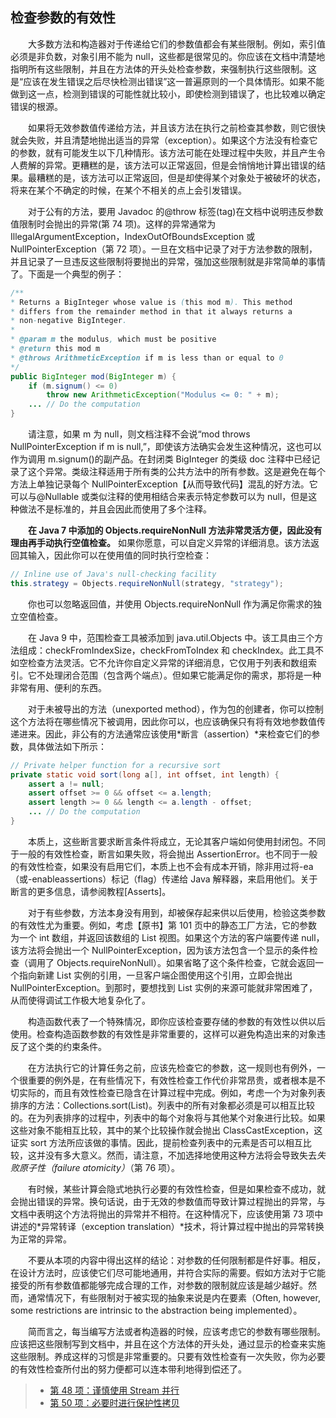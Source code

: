 ## 检查参数的有效性

&emsp;&emsp;大多数方法和构造器对于传递给它们的参数值都会有某些限制。例如，索引值必须是非负数，对象引用不能为 null，这些都是很常见的。你应该在文档中清楚地指明所有这些限制，并且在方法体的开头处检查参数，来强制执行这些限制。这是“应该在发生错误之后尽快检测出错误”这一普遍原则的一个具体情形。如果不能做到这一点，检测到错误的可能性就比较小，即使检测到错误了，也比较难以确定错误的根源。

&emsp;&emsp;如果将无效参数值传递给方法，并且该方法在执行之前检查其参数，则它很快就会失败，并且清楚地抛出适当的异常（exception）。如果这个方法没有检查它的参数，就有可能发生以下几种情形。该方法可能在处理过程中失败，并且产生令人费解的异常。更糟糕的是，该方法可以正常返回，但是会悄悄地计算出错误的结果。最糟糕的是，该方法可以正常返回，但是却使得某个对象处于被破坏的状态，将来在某个不确定的时候，在某个不相关的点上会引发错误。

&emsp;&emsp;对于公有的方法，要用 Javadoc 的@throw 标签(tag)在文档中说明违反参数值限制时会抛出的异常(第 74 项)。这样的异常通常为 IllegalArgumentException，IndexOutOfBoundsException 或 NullPointerException（第 72 项）。一旦在文档中记录了对于方法参数的限制，并且记录了一旦违反这些限制将要抛出的异常，强加这些限制就是非常简单的事情了。下面是一个典型的例子：

```java
/**
* Returns a BigInteger whose value is (this mod m). This method
* differs from the remainder method in that it always returns a
* non-negative BigInteger.
*
* @param m the modulus, which must be positive
* @return this mod m
* @throws ArithmeticException if m is less than or equal to 0
*/
public BigInteger mod(BigInteger m) {
    if (m.signum() <= 0)
        throw new ArithmeticException("Modulus <= 0: " + m);
    ... // Do the computation
}
```

&emsp;&emsp;请注意，如果 m 为 null，则文档注释不会说“mod throws NullPointerException if m is null,”，即使该方法确实会发生这种情况，这也可以作为调用 m.signum()的副产品。在封闭类 BigInteger 的类级 doc 注释中已经记录了这个异常。类级注释适用于所有类的公共方法中的所有参数。这是避免在每个方法上单独记录每个 NullPointerException【从而导致代码】混乱的好方法。它可以与@Nullable 或类似注释的使用相结合来表示特定参数可以为 null，但是这种做法不是标准的，并且会因此而使用了多个注释。

&emsp;&emsp;**在 Java 7 中添加的 Objects.requireNonNull 方法非常灵活方便，因此没有理由再手动执行空值检查。** 如果你愿意，可以自定义异常的详细消息。该方法返回其输入，因此你可以在使用值的同时执行空检查：

```java
// Inline use of Java's null-checking facility
this.strategy = Objects.requireNonNull(strategy, "strategy");
```

&emsp;&emsp;你也可以忽略返回值，并使用 Objects.requireNonNull 作为满足你需求的独立空值检查。

&emsp;&emsp;在 Java 9 中，范围检查工具被添加到 java.util.Objects 中。该工具由三个方法组成：checkFromIndexSize，checkFromToIndex 和 checkIndex。此工具不如空检查方法灵活。它不允许你自定义异常的详细消息，它仅用于列表和数组索引。它不处理闭合范围（包含两个端点）。但如果它能满足你的需求，那将是一种非常有用、便利的东西。

&emsp;&emsp;对于未被导出的方法（unexported method），作为包的创建者，你可以控制这个方法将在哪些情况下被调用，因此你可以，也应该确保只有将有效地参数值传递进来。因此，非公有的方法通常应该使用*断言（assertion）*来检查它们的参数，具体做法如下所示：

```java
// Private helper function for a recursive sort
private static void sort(long a[], int offset, int length) {
    assert a != null;
    assert offset >= 0 && offset <= a.length;
    assert length >= 0 && length <= a.length - offset;
    ... // Do the computation
}
```

&emsp;&emsp;本质上，这些断言要求断言条件将成立，无论其客户端如何使用封闭包。不同于一般的有效性检查，断言如果失败，将会抛出 AssertionError。也不同于一般的有效性检查，如果没有启用它们，本质上也不会有成本开销，除非用过将-ea（或-enableassertions）标记（flag）传递给 Java 解释器，来启用他们。关于断言的更多信息，请参阅教程\[Asserts\]。

&emsp;&emsp;对于有些参数，方法本身没有用到，却被保存起来供以后使用，检验这类参数的有效性尤为重要。例如，考虑【原书】第 101 页中的静态工厂方法，它的参数为一个 int 数组，并返回该数组的 List 视图。如果这个方法的客户端要传递 null，该方法将会抛出一个 NullPointerException，因为该方法包含一个显示的条件检查（调用了 Objects.requireNonNull）。如果省略了这个条件检查，它就会返回一个指向新建 List 实例的引用，一旦客户端企图使用这个引用，立即会抛出 NullPointerException。到那时，要想找到 List 实例的来源可能就非常困难了，从而使得调试工作极大地复杂化了。

&emsp;&emsp;构造函数代表了一个特殊情况，即你应该检查要存储的参数的有效性以供以后使用。检查构造函数参数的有效性是非常重要的，这样可以避免构造出来的对象违反了这个类的约束条件。

&emsp;&emsp;在方法执行它的计算任务之前，应该先检查它的参数，这一规则也有例外，一个很重要的例外是，在有些情况下，有效性检查工作代价非常昂贵，或者根本是不切实际的，而且有效性检查已隐含在计算过程中完成。例如，考虑一个为对象列表排序的方法：Collections.sort(List)。列表中的所有对象都必须是可以相互比较的。在为列表排序的过程中，列表中的每个对象将与其他某个对象进行比较。如果这些对象不能相互比较，其中的某个比较操作就会抛出 ClassCastException，这证实 sort 方法所应该做的事情。因此，提前检查列表中的元素是否可以相互比较，这并没有多大意义。然而，请注意，不加选择地使用这种方法将会导致失去*失败原子性（failure atomicity）*（第 76 项）。

&emsp;&emsp;有时候，某些计算会隐式地执行必要的有效性检查，但是如果检查不成功，就会抛出错误的异常。换句话说，由于无效的参数值而导致计算过程抛出的异常，与文档中表明这个方法将抛出的异常并不相符。在这种情况下，应该使用第 73 项中讲述的*异常转译（exception translation）*技术，将计算过程中抛出的异常转换为正常的异常。

&emsp;&emsp;不要从本项的内容中得出这样的结论：对参数的任何限制都是件好事。相反，在设计方法时，应该使它们尽可能地通用，并符合实际的需要。假如方法对于它能接受的所有参数值都能够完成合理的工作，对参数的限制就应该是越少越好。然而，通常情况下，有些限制对于被实现的抽象来说是内在要素（Often, however, some restrictions are intrinsic to the abstraction being implemented）。

&emsp;&emsp;简而言之，每当编写方法或者构造器的时候，应该考虑它的参数有哪些限制。应该把这些限制写到文档中，并且在这个方法体的开头处，通过显示的检查来实施这些限制。养成这样的习惯是非常重要的。只要有效性检查有一次失败，你为必要的有效性检查所付出的努力便都可以连本带利地得到偿还了。

> - [第 48 项：谨慎使用 Stream 并行](https://gitee.com/lin-mt/effective-java-third-edition/blob/master/第07章：Lambda和Stream/第48项：谨慎使用Stream并行.md)
> - [第 50 项：必要时进行保护性拷贝](https://gitee.com/lin-mt/effective-java-third-edition/blob/master/第08章：方法/第50项：必要时进行保护性拷贝.md)
